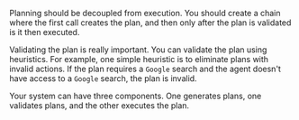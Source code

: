 Planning should be decoupled from execution. You should create a chain where the first call creates the plan, and then only after the plan is validated is it then executed.

Validating the plan is really important. You can validate the plan using heuristics. For example, one simple heuristic is to eliminate plans with invalid actions. If the plan requires a `Google` search and the agent doesn't have access to a `Google` search, the plan is invalid.

Your system can have three components. One generates plans, one validates plans, and the other executes the plan.
